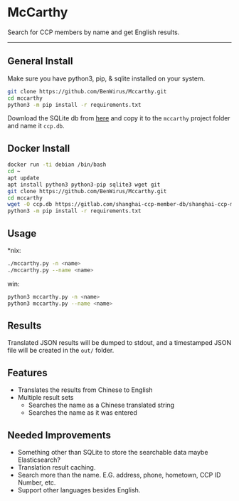 # McCarthy

Search for CCP members by name and get English results.

---

## General Install

Make sure you have python3, pip, & sqlite installed on your system.

```bash
git clone https://github.com/BenWirus/Mccarthy.git
cd mccarthy
python3 -m pip install -r requirements.txt
```

Download the SQLite db from [here](https://gitlab.com/shanghai-ccp-member-db/shanghai-ccp-member-db/-/raw/master/shanghai-ccp-member.db) and copy it to the `mccarthy` project folder and name it `ccp.db`.

## Docker Install

```bash
docker run -ti debian /bin/bash
cd ~
apt update
apt install python3 python3-pip sqlite3 wget git
git clone https://github.com/BenWirus/Mccarthy.git
cd mccarthy
wget -O ccp.db https://gitlab.com/shanghai-ccp-member-db/shanghai-ccp-member-db/-/raw/master/shanghai-ccp-member.db
python3 -m pip install -r requirements.txt
```

## Usage

*nix:

```bash
./mccarthy.py -n <name>
./mccarthy.py --name <name>
```

win:

```bash
python3 mccarthy.py -n <name>
python3 mccarthy.py --name <name>
```

## Results

Translated JSON results will be dumped to stdout, and a timestamped JSON file will be created in the `out/` folder.

## Features

* Translates the results from Chinese to English
* Multiple result sets
    * Searches the name as a Chinese translated string
    * Searches the name as it was entered

## Needed Improvements

* Something other than SQLite to store the searchable data maybe Elasticsearch?
* Translation result caching.
* Search more than the name. E.G. address, phone, hometown, CCP ID Number, etc.
* Support other languages besides English.

